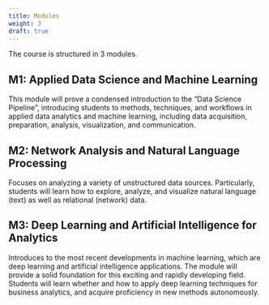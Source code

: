 ```yaml
---
title: Modules
weight: 3
draft: true
---
```


The course is structured in 3 modules.

## M1: Applied Data Science and Machine Learning

This module will prove a condensed introduction to the “Data Science Pipeline”, introducing students to methods, techniques, and workflows in applied data analytics and machine learning, including data acquisition, preparation, analysis, visualization, and communication.

## M2: Network Analysis and Natural Language Processing

Focuses on analyzing a variety of unstructured data sources. Particularly, students will learn how to explore, analyze, and visualize natural language (text) as well as relational (network) data.

## M3: Deep Learning and Artificial Intelligence for Analytics

Introduces to the most recent developments in machine learning, which are deep learning and artificial intelligence applications. The module will provide a solid foundation for this exciting and rapidly developing field. Students will learn whether and how to apply deep learning techniques for business analytics, and acquire proficiency in new methods autonomously.